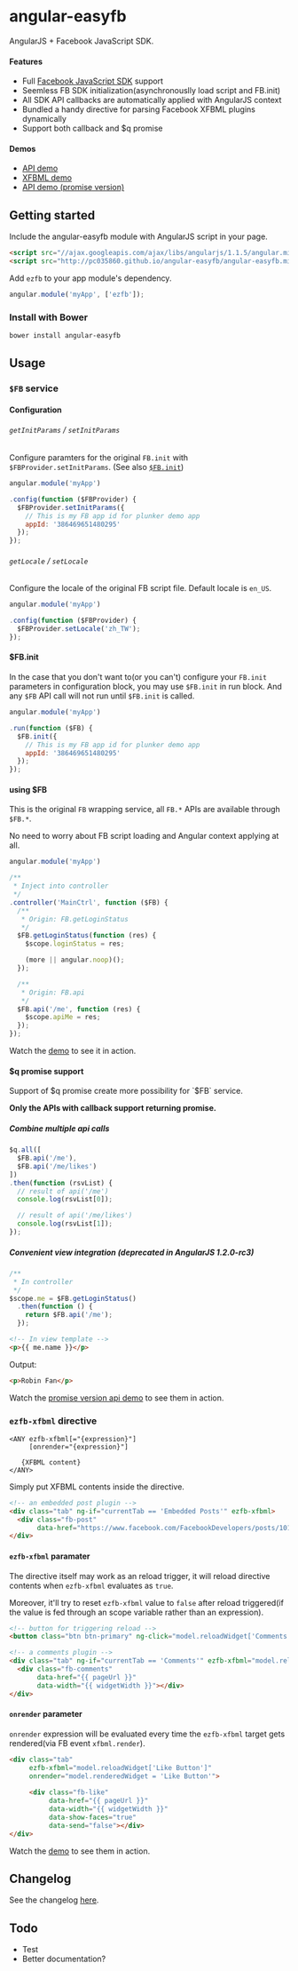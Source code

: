 # angular-easyfb

AngularJS + Facebook JavaScript SDK.

#### Features

* Full [Facebook JavaScript SDK](https://developers.facebook.com/docs/reference/javascript/) support
* Seemless FB SDK initialization(asynchronouslly load script and FB.init)
* All SDK API callbacks are automatically applied with AngularJS context
* Bundled a handy directive for parsing Facebook XFBML plugins dynamically
* Support both callback and $q promise

#### Demos

* [API demo](http://plnkr.co/edit/qclqht?p=preview)
* [XFBML demo](http://plnkr.co/edit/eak9VY?p=preview)
* [API demo (promise version)](http://plnkr.co/edit/UMUtFc?p=preview)

## Getting started

Include the angular-easyfb module with AngularJS script in your page.
```html
<script src="//ajax.googleapis.com/ajax/libs/angularjs/1.1.5/angular.min.js"></script>
<script src="http://pc035860.github.io/angular-easyfb/angular-easyfb.min.js"></script>
```

Add `ezfb` to your app module's dependency.
```js
angular.module('myApp', ['ezfb']);
```

### Install with Bower

```sh
bower install angular-easyfb
```

## Usage

### `$FB` service

#### Configuration

###### `getInitParams` / `setInitParams`

Configure paramters for the original `FB.init` with `$FBProvider.setInitParams`. (See also [`$FB.init`](#fbinit))

```js
angular.module('myApp')

.config(function ($FBProvider) {
  $FBProvider.setInitParams({
    // This is my FB app id for plunker demo app
    appId: '386469651480295'
  });  
});
```

###### `getLocale` / `setLocale`

Configure the locale of the original FB script file. Default locale is `en_US`.

```js
angular.module('myApp')

.config(function ($FBProvider) {
  $FBProvider.setLocale('zh_TW');
});
```

#### $FB.init

In the case that you don't want to(or you can't) configure your `FB.init` parameters in configuration block, you may use `$FB.init` in run block. And any `$FB` API call will not run until `$FB.init` is called.

```js
angular.module('myApp')

.run(function ($FB) {
  $FB.init({
    // This is my FB app id for plunker demo app
    appId: '386469651480295'
  });  
});
```


#### using $FB

This is the original `FB` wrapping service, all `FB.*` APIs are available through `$FB.*`.

No need to worry about FB script loading and Angular context applying at all.


```js
angular.module('myApp')

/**
 * Inject into controller
 */
.controller('MainCtrl', function ($FB) {
  /**
   * Origin: FB.getLoginStatus
   */
  $FB.getLoginStatus(function (res) {
    $scope.loginStatus = res;

    (more || angular.noop)();
  });

  /**
   * Origin: FB.api
   */
  $FB.api('/me', function (res) {
    $scope.apiMe = res;
  });
});

```

Watch the [demo](http://plnkr.co/edit/qclqht?p=preview) to see it in action.

#### $q promise support

Support of $q promise create more possibility for `$FB` service.

**Only the APIs with callback support returning promise.**

##### Combine multiple api calls
```js
$q.all([
  $FB.api('/me'),
  $FB.api('/me/likes')
])
.then(function (rsvList) {
  // result of api('/me')
  console.log(rsvList[0]);

  // result of api('/me/likes')
  console.log(rsvList[1]);
});
```

##### Convenient view integration (deprecated in AngularJS 1.2.0-rc3)

```js
/**
 * In controller
 */
$scope.me = $FB.getLoginStatus()
  .then(function () { 
    return $FB.api('/me');
  });
```

```html
<!-- In view template -->
<p>{{ me.name }}</p>
```

Output:
```html
<p>Robin Fan</p>
```

Watch the [promise version api demo](http://plnkr.co/edit/UMUtFc?p=preview) to see them in action.

### `ezfb-xfbml` directive

```
<ANY ezfb-xfbml[="{expression}"]
     [onrender="{expression}"]
   
   {XFBML content}
</ANY>
```

Simply put XFBML contents inside the directive.

```html
<!-- an embedded post plugin -->
<div class="tab" ng-if="currentTab == 'Embedded Posts'" ezfb-xfbml>
  <div class="fb-post" 
       data-href="https://www.facebook.com/FacebookDevelopers/posts/10151471074398553"></div>
</div>
```

#### `ezfb-xfbml` paramater

The directive itself may work as an reload trigger, it will reload directive contents when `ezfb-xfbml` evaluates as `true`.

Moreover, it'll try to reset `ezfb-xfbml` value to `false` after reload triggered(if the value is fed through an scope variable rather than an expression).

```html
<!-- button for triggering reload -->
<button class="btn btn-primary" ng-click="model.reloadWidget['Comments'] = true">Trigger reload</button>

<!-- a comments plugin -->
<div class="tab" ng-if="currentTab == 'Comments'" ezfb-xfbml="model.reloadWidget['Comments']">
  <div class="fb-comments" 
       data-href="{{ pageUrl }}" 
       data-width="{{ widgetWidth }}"></div>
</div>
```

#### `onrender` parameter

`onrender` expression will be evaluated every time the `ezfb-xfbml` target gets rendered(via FB event `xfbml.render`).

```html
<div class="tab" 
     ezfb-xfbml="model.reloadWidget['Like Button']" 
     onrender="model.renderedWidget = 'Like Button'">
     
     <div class="fb-like" 
          data-href="{{ pageUrl }}" 
          data-width="{{ widgetWidth }}" 
          data-show-faces="true" 
          data-send="false"></div>
</div>
```

Watch the [demo](http://plnkr.co/edit/eak9VY?p=preview) to see them in action.

## Changelog

See the changelog [here](https://github.com/pc035860/angular-easyfb/blob/master/CHANGELOG.md).

## Todo

* Test
* Better documentation?
